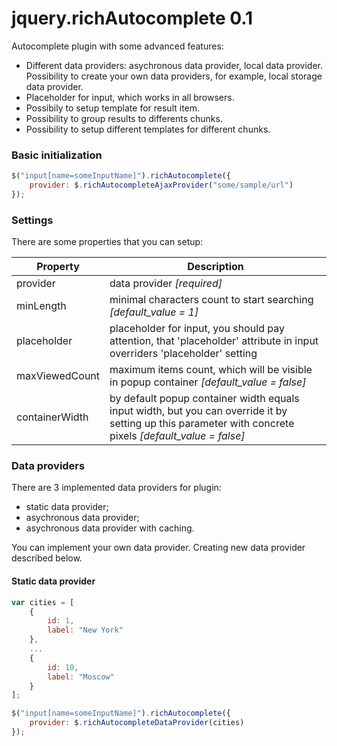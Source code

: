 jquery.richAutocomplete 0.1
=======================

Autocomplete plugin with some advanced features:

* Different data providers: asychronous data provider, local data provider. Possibility to create your own data providers, for example, local storage data provider.
* Placeholder for input, which works in all browsers.
* Possibily to setup template for result item.
* Possibility to group results to differents chunks.
* Possibility to setup different templates for different chunks.

### Basic initialization

```js
$("input[name=someInputName]").richAutocomplete({
	provider: $.richAutocompleteAjaxProvider("some/sample/url")
});
```

### Settings

There are some properties that you can setup:

| Property    | Description   |
| ------------- |-------------|
| provider    | data provider *[required]* |
| minLength   |  minimal characters count to start searching *[default_value = 1]* |
| placeholder | placeholder for input, you should pay attention, that 'placeholder' attribute in input overriders 'placeholder' setting  |
| maxViewedCount | maximum items count, which will be visible in popup container *[default_value = false]* |
| containerWidth | by default popup container width equals input width, but you can override it by setting up this parameter with concrete pixels *[default_value = false]* |  

### Data providers

There are 3 implemented data providers for plugin:
* static data provider;
* asychronous data provider;
* asychronous data provider with caching.

You can implement your own data provider. Creating new data provider described below.
#### Static data provider
```js
var cities = [
	{
		id: 1,
		label: "New York"
	},
	...
	{
		id: 10,
		label: "Moscow"
	}
];

$("input[name=someInputName]").richAutocomplete({
	provider: $.richAutocompleteDataProvider(cities)
});
```
